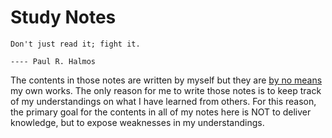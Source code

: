 # Study Notes

```
Don't just read it; fight it.
                                                                                       ---- Paul R. Halmos
```

The contents in those notes are written by myself but they are <ins>by no means</ins> my own works. The only reason for me to write those notes is to keep track of my understandings on what I have learned from others. For this reason, the primary goal for the contents in all of my notes here is NOT to deliver knowledge, but to expose weaknesses in my understandings.
